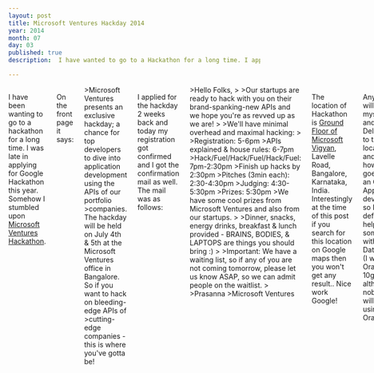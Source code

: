 ```yaml
---
layout: post
title: Microsoft Ventures Hackday 2014
year: 2014
month: 07
day: 03
published: true
description:  I have wanted to go to a Hackathon for a long time. I applied for a Hackathon (Hackday) 2 weeks ago which is being organized by Microsoft Ventures, got the approval for it today.

---
```

<div class="row">
	<div class="span9 columns">
		<p>I have been wanting to go to a hackathon for a long time. I was late in applying for Google Hackathon this year. Somehow I stumbled upon <a href="https://hacknight.in/microsoftventures/2014s-bangalore#/participants" target="_blank">Microsoft Ventures Hackathon</a>.</p>
		<p>On the front page it says:</p>
		>Microsoft Ventures presents an exclusive hackday; a chance for top developers to dive into application development using the APIs of our portfolio >companies. The hackday will be held on July 4th & 5th at the Microsoft Ventures office in Bangalore. So if you want to hack on bleeding-edge APIs of >cutting-edge companies - this is where you've gotta be!
		<p>I applied for the hackday 2 weeks back and today my registration got confirmed and I got the confirmation mail as well. The mail was as follows:</p>
		>Hello Folks,
		>
		>Our startups are ready to hack with you on their brand-spanking-new APIs and we hope you're as revved up as we are!
		>
		>We'll have minimal overhead and maximal hacking:
		>
		>Registration: 5-6pm
		>APIs explained & house rules: 6-7pm
		>Hack/Fuel/Hack/Fuel/Hack/Fuel: 7pm-2:30pm
		>Finish up hacks by 2:30pm
		>Pitches (3min each): 2:30-4:30pm
		>Judging: 4:30-5:30pm
		>Prizes: 5:30pm
		>We have some cool prizes from Microsoft Ventures and also from our startups.
		>
		>Dinner, snacks, energy drinks, breakfast & lunch provided - BRAINS, BODIES, & LAPTOPS are things you should bring :)
		>
		>Important: We have a waiting list, so if any of you are not coming tomorrow, please let us know ASAP, so we can admit people on the waitlist.
		>
		>Prasanna
		>Microsoft Ventures
		<p>The location of Hackathon is <a href="http://binged.it/1lrHFc7" target="_blank">Ground Floor of Microsoft Vigyan</a>, Lavelle Road, Bangalore, Karnataka, India. Interestingly at the time of this post if you search for this location on Google maps then you won't get any result.. Nice work Google!</p>
		<p>Anyways I will carry myself and my Dell 2520 to this location and see how it goes. I am an Oracle Apps developer, so I can definitely help out someone with Database (I work on Oracle DB 10g, although nobody will be using Oracle!).</p>
		</div>
 </div> 
